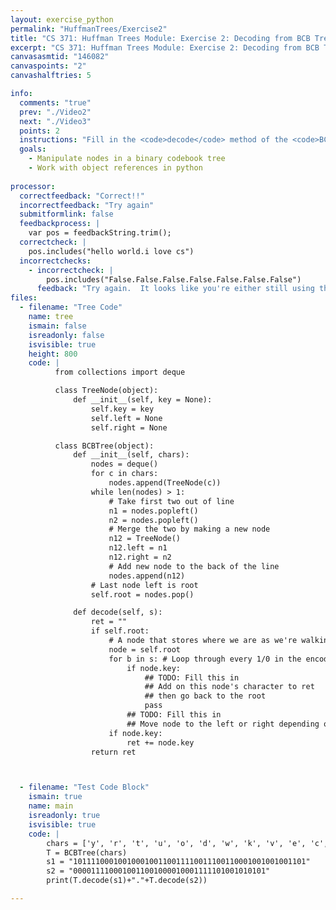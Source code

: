 ```yaml
---
layout: exercise_python
permalink: "HuffmanTrees/Exercise2"
title: "CS 371: Huffman Trees Module: Exercise 2: Decoding from BCB Trees"
excerpt: "CS 371: Huffman Trees Module: Exercise 2: Decoding from BCB Trees"
canvasasmtid: "146082"
canvaspoints: "2"
canvashalftries: 5

info:
  comments: "true"
  prev: "./Video2"
  next: "./Video3"
  points: 2
  instructions: "Fill in the <code>decode</code> method of the <code>BCBTree</code> class to convert a binary string back into its original representation according to the code stored in the tree."
  goals:
    - Manipulate nodes in a binary codebook tree
    - Work with object references in python
    
processor:  
  correctfeedback: "Correct!!" 
  incorrectfeedback: "Try again"
  submitformlink: false
  feedbackprocess: | 
    var pos = feedbackString.trim();
  correctcheck: |
    pos.includes("hello world.i love cs")
  incorrectchecks:
    - incorrectcheck: |
        pos.includes("False.False.False.False.False.False.False")
      feedback: "Try again.  It looks like you're either still using the default code or you're not finding any of the nodes that do exist."
files:
  - filename: "Tree Code"
    name: tree
    ismain: false
    isreadonly: false
    isvisible: true
    height: 800
    code: | 
          from collections import deque

          class TreeNode(object):
              def __init__(self, key = None):
                  self.key = key
                  self.left = None
                  self.right = None

          class BCBTree(object):
              def __init__(self, chars):
                  nodes = deque()
                  for c in chars:
                      nodes.append(TreeNode(c))
                  while len(nodes) > 1:
                      # Take first two out of line
                      n1 = nodes.popleft()
                      n2 = nodes.popleft()
                      # Merge the two by making a new node
                      n12 = TreeNode()
                      n12.left = n1
                      n12.right = n2
                      # Add new node to the back of the line
                      nodes.append(n12)
                  # Last node left is root
                  self.root = nodes.pop()

              def decode(self, s):
                  ret = ""
                  if self.root:
                      # A node that stores where we are as we're walking the tree
                      node = self.root
                      for b in s: # Loop through every 1/0 in the encoded string
                          if node.key:
                              ## TODO: Fill this in
                              ## Add on this node's character to ret
                              ## then go back to the root
                              pass
                          ## TODO: Fill this in
                          ## Move node to the left or right depending on b
                      if node.key:
                          ret += node.key
                  return ret



  - filename: "Test Code Block"
    ismain: true
    name: main
    isreadonly: true
    isvisible: true
    code: |
        chars = ['y', 'r', 't', 'u', 'o', 'd', 'w', 'k', 'v', 'e', 'c', 'x', 'g', 's', 'n', 'h', 'z', 'b', 'q', 'a', 'p', '.', ' ', 'j', 'i', 'm', 'l', 'f']
        T = BCBTree(chars)
        s1 = "1011110001001000100110011110011100110001001001001101"
        s2 = "0000111100010011001000010001111101001010101"
        print(T.decode(s1)+"."+T.decode(s2))

---
```


